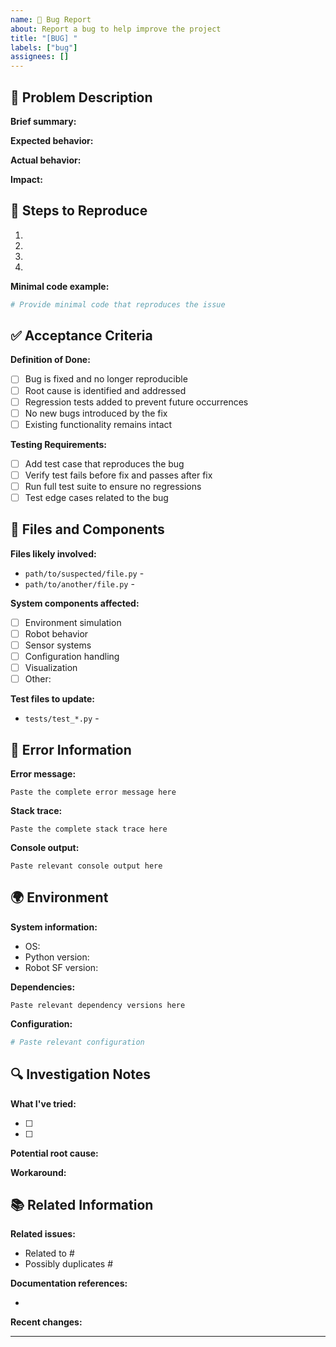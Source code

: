 ```yaml
---
name: 🐛 Bug Report
about: Report a bug to help improve the project
title: "[BUG] "
labels: ["bug"]
assignees: []
---
```


## 🐛 Problem Description

**Brief summary:**
<!-- Provide a clear and concise description of the bug -->

**Expected behavior:**
<!-- Describe what you expected to happen -->

**Actual behavior:**
<!-- Describe what actually happened -->

**Impact:**
<!-- How does this affect users or the system? -->

## 🔄 Steps to Reproduce

1. <!-- First step -->
2. <!-- Second step -->
3. <!-- Additional steps -->
4. <!-- See error -->

**Minimal code example:**
```python
# Provide minimal code that reproduces the issue
```

## ✅ Acceptance Criteria

**Definition of Done:**
- [ ] Bug is fixed and no longer reproducible
- [ ] Root cause is identified and addressed
- [ ] Regression tests added to prevent future occurrences
- [ ] No new bugs introduced by the fix
- [ ] Existing functionality remains intact

**Testing Requirements:**
- [ ] Add test case that reproduces the bug
- [ ] Verify test fails before fix and passes after fix
- [ ] Run full test suite to ensure no regressions
- [ ] Test edge cases related to the bug

## 📁 Files and Components

**Files likely involved:**
- `path/to/suspected/file.py` - <!-- Why you suspect this file -->
- `path/to/another/file.py` - <!-- Additional suspected files -->

**System components affected:**
- [ ] Environment simulation
- [ ] Robot behavior
- [ ] Sensor systems
- [ ] Configuration handling
- [ ] Visualization
- [ ] Other: <!-- specify -->

**Test files to update:**
- `tests/test_*.py` - <!-- Specific test files to add cases -->

## 🔧 Error Information

**Error message:**
```
Paste the complete error message here
```

**Stack trace:**
```
Paste the complete stack trace here
```

**Console output:**
```
Paste relevant console output here
```

## 🌍 Environment

**System information:**
- OS: <!-- e.g., Ubuntu 22.04 -->
- Python version: <!-- e.g., 3.12.0 -->
- Robot SF version: <!-- git commit hash or tag -->

**Dependencies:**
<!-- Run: uv pip list | grep -E "(robot-sf|pysf|gymnasium)" -->
```
Paste relevant dependency versions here
```

**Configuration:**
<!-- Include relevant configuration that might affect the bug -->
```python
# Paste relevant configuration
```

## 🔍 Investigation Notes

**What I've tried:**
- [ ] <!-- Steps you've already attempted -->
- [ ] <!-- Additional debugging efforts -->

**Potential root cause:**
<!-- Share any insights about what might be causing the issue -->

**Workaround:**
<!-- If you found a temporary workaround, describe it here -->

## 📚 Related Information

**Related issues:**
- Related to # <!-- Link to related issues -->
- Possibly duplicates # <!-- Link if this might be a duplicate -->

**Documentation references:**
- <!-- Link to relevant documentation -->

**Recent changes:**
<!-- Any recent changes that might have introduced this bug -->

---

<!-- 
📝 **For GitHub Copilot:** This bug report follows the repository's development workflow.
Check the `.github/copilot/instructions.md` file for coding standards and practices.
Focus on creating focused, minimal fixes that address the root cause.
-->